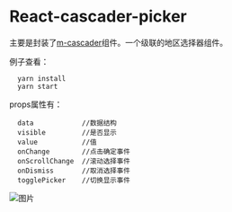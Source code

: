 # React-cascader-picker

主要是封装了[m-cascader](https://github.com/react-component/m-cascader)组件。一个级联的地区选择器组件。

例子查看：
```
  yarn install
  yarn start
```
props属性有：
```
  data            //数据结构
  visible         //是否显示
  value           //值
  onChange        //点击确定事件
  onScrollChange  //滚动选择事件
  onDismiss       //取消选择事件
  togglePicker    //切换显示事件
```

![图片](http://p79ehl37l.bkt.clouddn.com/react/cascaderPicker1.png)